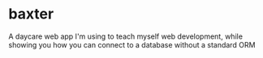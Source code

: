 baxter
======

A daycare web app I'm using to teach myself web development, while showing you how you can connect to a database without a standard ORM
